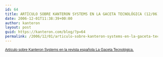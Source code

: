 ```yaml
---
id: 64
title: ARTÍCULO SOBRE KANTERON SYSTEMS EN LA GACETA TECNOLÓGICA (12/06)
date: 2006-12-01T11:38:39+00:00
author: kanteron
layout: post
guid: https://kanteron.com/blog/?p=64
permalink: /2006/12/01/articulo-sobre-kanteron-systems-en-la-gaceta-tecnologica-1206/
---
```

<p style="font: normal normal normal 12px/normal Helvetica;margin: 0px">
  <a href="https://www.gacetatecnologica.com/files/File/pdf/Gaceta7_baja.pdf">Artículo</a><a href="https://www.lasprovincias.es/valencia/prensa/20070318/economia/empresa-valenciana-kanteron-preve_20070318.html"> sobre Kanteron Systems en la revista española La Gaceta Tecnológica.</a>
</p>

<font size="3" face="Helvetica, 'Times New Roman', Times, serif" class="Apple-style-span"><span style="font-size: 12px;line-height: normal" class="Apple-style-span"></span></font>